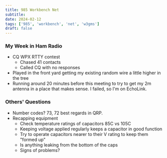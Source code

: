 ```yaml
---
title: 985 Workbench Net
subtitle: 
date: 2024-02-12
tags: ['985', 'workbench', 'net', 'w3gms']
draft: false
---
```


### My Week in Ham Radio
- CQ WPX RTTY contest
  - Chased 41 contacts
  - Called CQ with no responses
- Played in the front yard getting my existing random wire
  a little higher in the tree
- Running around 20 minutes before this meeting to try to get my 2m antenna
  in a place that makes sense. I failed, so I'm on EchoLink.

### Others' Questions
- Number codes? 73, 72 best regards in QRP.
- Recapping equipment
  - Check temperature ratings of capacitors 85C vs 105C
  - Keeping voltage applied regularly keeps a capacitor
    in good function
  - Try to operate capacitors nearer to their V rating
    to keep them "formed up"
  - Is anything leaking from the bottom of the caps
  - Signs of problems?

